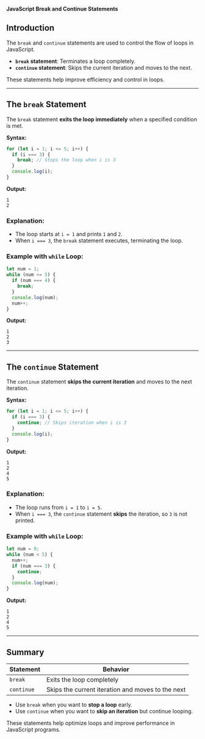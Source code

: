 **JavaScript Break and Continue Statements**

## Introduction

The `break` and `continue` statements are used to control the flow of loops in JavaScript.

- **`break` statement**: Terminates a loop completely.
- **`continue` statement**: Skips the current iteration and moves to the next.

These statements help improve efficiency and control in loops.

---

## The `break` Statement

The `break` statement **exits the loop immediately** when a specified condition is met.

**Syntax:**

```javascript
for (let i = 1; i <= 5; i++) {
  if (i === 3) {
    break; // Stops the loop when i is 3
  }
  console.log(i);
}
```

**Output:**

```
1
2
```

### Explanation:

- The loop starts at `i = 1` and prints `1` and `2`.
- When `i === 3`, the `break` statement executes, terminating the loop.

### Example with `while` Loop:

```javascript
let num = 1;
while (num <= 5) {
  if (num === 4) {
    break;
  }
  console.log(num);
  num++;
}
```

**Output:**

```
1
2
3
```

---

## The `continue` Statement

The `continue` statement **skips the current iteration** and moves to the next iteration.

**Syntax:**

```javascript
for (let i = 1; i <= 5; i++) {
  if (i === 3) {
    continue; // Skips iteration when i is 3
  }
  console.log(i);
}
```

**Output:**

```
1
2
4
5
```

### Explanation:

- The loop runs from `i = 1` to `i = 5`.
- When `i === 3`, the `continue` statement **skips** the iteration, so `3` is not printed.

### Example with `while` Loop:

```javascript
let num = 0;
while (num < 5) {
  num++;
  if (num === 3) {
    continue;
  }
  console.log(num);
}
```

**Output:**

```
1
2
4
5
```

---

## Summary

| Statement  | Behavior                                          |
| ---------- | ------------------------------------------------- |
| `break`    | Exits the loop completely                         |
| `continue` | Skips the current iteration and moves to the next |

- Use `break` when you want to **stop a loop** early.
- Use `continue` when you want to **skip an iteration** but continue looping.

These statements help optimize loops and improve performance in JavaScript programs.
